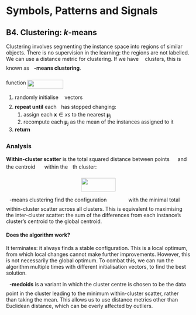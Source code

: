 # Symbols, Patterns and Signals

## B4. Clustering: *k*-means

Clustering involves segmenting the instance space into regions of similar objects. There is no supervision in the learning: the regions are not labelled. We can use a distance metric for clustering. If we have <img src="/tex/63bb9849783d01d91403bc9a5fea12a2.svg?invert_in_darkmode&sanitize=true" align=middle width=9.075367949999992pt height=22.831056599999986pt/> clusters, this is known as **<img src="/tex/63bb9849783d01d91403bc9a5fea12a2.svg?invert_in_darkmode&sanitize=true" align=middle width=9.075367949999992pt height=22.831056599999986pt/>-means clustering**.

function <img src="/tex/4e50773f30bf5d635345035116fe6c80.svg?invert_in_darkmode&sanitize=true" align=middle width=97.36312905pt height=24.65753399999998pt/>

1. randomly initialise <img src="/tex/63bb9849783d01d91403bc9a5fea12a2.svg?invert_in_darkmode&sanitize=true" align=middle width=9.075367949999992pt height=22.831056599999986pt/> vectors <img src="/tex/db23570dd407dca4b949935269d8d766.svg?invert_in_darkmode&sanitize=true" align=middle width=51.760031399999995pt height=14.15524440000002pt/>
2. **repeat until** each <img src="/tex/b10f1a73c4bbb9953fac419cd1828d3c.svg?invert_in_darkmode&sanitize=true" align=middle width=4.650899549999991pt height=14.15524440000002pt/> has stopped changing:
   1. assign each $\mathbf x \in xs$ to the nearest $\mathbf μ_j$
   2. recompute each $\mathbf μ_j$ as the mean of the instances assigned to it
3. **return** <img src="/tex/db23570dd407dca4b949935269d8d766.svg?invert_in_darkmode&sanitize=true" align=middle width=51.760031399999995pt height=14.15524440000002pt/>

### Analysis

**Within-cluster scatter** is the total squared distance between points <img src="/tex/eb9d118bc54ee2366c55493ee8aabe04.svg?invert_in_darkmode&sanitize=true" align=middle width=14.628015599999989pt height=14.611878600000017pt/> and the centroid <img src="/tex/9e98439d61e709ce950ff5b0fdc9f315.svg?invert_in_darkmode&sanitize=true" align=middle width=17.17095434999999pt height=14.15524440000002pt/> within the <img src="/tex/63bb9849783d01d91403bc9a5fea12a2.svg?invert_in_darkmode&sanitize=true" align=middle width=9.075367949999992pt height=22.831056599999986pt/>th cluster: <p align="center"><img src="/tex/7a7b3efd0eb9afced1843f00afee9e2c.svg?invert_in_darkmode&sanitize=true" align=middle width=93.69411975pt height=36.6554298pt/></p>

<img src="/tex/63bb9849783d01d91403bc9a5fea12a2.svg?invert_in_darkmode&sanitize=true" align=middle width=9.075367949999992pt height=22.831056599999986pt/>-means clustering find the configuration <img src="/tex/db23570dd407dca4b949935269d8d766.svg?invert_in_darkmode&sanitize=true" align=middle width=51.760031399999995pt height=14.15524440000002pt/> with the minimal total within-cluster scatter across all clusters. This is equivalent to maximising the inter-cluster scatter: the sum of the differences from each instance’s cluster’s centroid to the global centroid.

#### Does the algorithm work?

It terminates: it always finds a stable configuration. This is a local optimum, from which local changes cannot make further improvements. However, this is not necessarily the global optimum. To combat this, we can run the algorithm multiple times with different initialisation vectors, to find the best solution.

**<img src="/tex/63bb9849783d01d91403bc9a5fea12a2.svg?invert_in_darkmode&sanitize=true" align=middle width=9.075367949999992pt height=22.831056599999986pt/>-medoids** is a variant in which the cluster centre is chosen to be the data point in the cluster leading to the minimum within-cluster scatter, rather than taking the mean. This allows us to use distance metrics other than Euclidean distance, which can be overly affected by outliers.